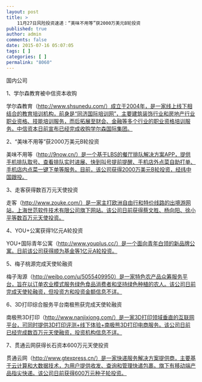 ```yaml
---
layout: post
title: >
    11月27日风险投资速递：“美味不用等”获2000万美元B轮投资
published: true
author: admin
comments: false
date: 2015-07-16 05:07:05
tags: [ ]
categories: [ ]
permalink: "8060"
---
```



国内公司

1、学尔森教育被中信资本收购

学尔森教育（http://www.shsunedu.com/）成立于2004年，是一家线上线下相结合的教育培训机构，前身是“同济国际培训网”，主要建筑装饰行业和房地产行业职业资格、技能培训服务，而后拓展至财会、金融等多个行业的职业资格培训服务。中信资本日前宣布已经完成收购学尔森国际集团。

2、“美味不用等”获2000万美元B轮投资

美味不用等（http://9now.cn/）是一个基于LBS的餐厅排队解决方案APP，提供手机排队取号、查看排队实时进展、快到叫号提前提醒、手机店外点菜自助打单、手机店内点菜一键下单等服务。目前，该公司获得2000万美元B轮投资，经纬中国跟投。

3、走客获得数百万元天使投资

走客（http://www.zouke.com/）是一家主打欧洲自由行和特价线路的出境游网站，上海世范软件技术有限公司旗下网站。该公司日前获得蔡文胜、杨向阳、徐小平等数百万元天使投资。

4、YOU+公寓获得1亿元A轮投资

YOU+国际青年公寓（http://www.youplus.cc/）是一个面向青年白领的新品牌公寓。日前该公司获得顺为基金等1亿元A轮投资。

5、梅子桃源完成天使轮融资

梅子淘源（http://weibo.com/u/5055409950）是一家特色农产品众筹服务平台，旨在以订单农业模式服务绿色食品消费者和坚持绿色种植的农人。该公司日前完成天使轮融资，但投资方和投资金额信息不详。

6、3D打印综合服务平台南极熊获完成天使轮融资

南极熊3D打印（http://www.nanjixiong.com/）是一家3D打印领域垂直的互联网平台，可同时提供3D打印评测+线下体验+南极熊3D打印电商服务。该公司日前已经完成数百万元天使融资，投资机构信息不详。

7、贯通云网获得长石资本600万元天使投资

贯通云网（http://www.gtexpress.cn/）是一家快递服务解决方案提供商，主要基于云计算和大数据技术，为用户提供收发、查询和管理快递包裹。旗下有移动端产品指尖快递。该公司日前获得600万元种子轮投资。